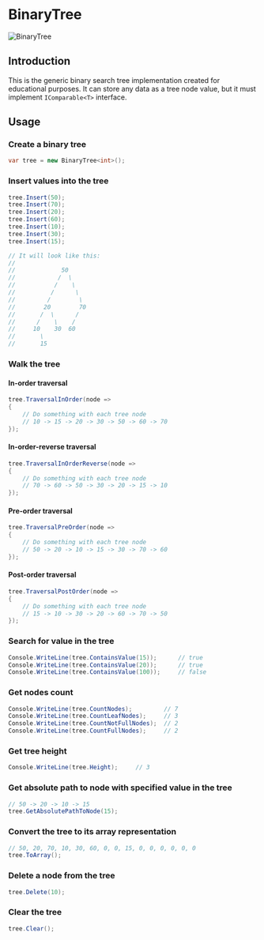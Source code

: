 # BinaryTree

![BinaryTree](https://github.com/pkirilin/BinaryTree/workflows/BinaryTree/badge.svg?branch=master)

## Introduction

This is the generic binary search tree implementation created for educational purposes.
It can store any data as a tree node value, but it must implement `IComparable<T>` interface.

## Usage

### Create a binary tree

```csharp
var tree = new BinaryTree<int>();
```

### Insert values into the tree

```csharp
tree.Insert(50);
tree.Insert(70);
tree.Insert(20);
tree.Insert(60);
tree.Insert(10);
tree.Insert(30);
tree.Insert(15);

// It will look like this:
//
//             50
//            /  \
//           /    \
//          /      \
//         /        \
//        20        70
//       /  \      /
//      /    \    /
//     10    30  60
//       \
//       15
```

### Walk the tree

#### In-order traversal

```csharp
tree.TraversalInOrder(node =>
{
    // Do something with each tree node
    // 10 -> 15 -> 20 -> 30 -> 50 -> 60 -> 70
});
```

#### In-order-reverse traversal

```csharp
tree.TraversalInOrderReverse(node =>
{
    // Do something with each tree node
    // 70 -> 60 -> 50 -> 30 -> 20 -> 15 -> 10
});
```

#### Pre-order traversal

```csharp
tree.TraversalPreOrder(node =>
{
    // Do something with each tree node
    // 50 -> 20 -> 10 -> 15 -> 30 -> 70 -> 60
});
```

#### Post-order traversal

```csharp
tree.TraversalPostOrder(node =>
{
    // Do something with each tree node
    // 15 -> 10 -> 30 -> 20 -> 60 -> 70 -> 50
});
```

### Search for value in the tree

```csharp
Console.WriteLine(tree.ContainsValue(15));      // true
Console.WriteLine(tree.ContainsValue(20));      // true
Console.WriteLine(tree.ContainsValue(100));     // false
```

### Get nodes count

```csharp
Console.WriteLine(tree.CountNodes);         // 7
Console.WriteLine(tree.CountLeafNodes);     // 3
Console.WriteLine(tree.CountNotFullNodes);  // 2
Console.WriteLine(tree.CountFullNodes);     // 2
```

### Get tree height

```csharp
Console.WriteLine(tree.Height);     // 3
```

### Get absolute path to node with specified value in the tree

```csharp
// 50 -> 20 -> 10 -> 15
tree.GetAbsolutePathToNode(15);
```

### Convert the tree to its array representation

```csharp
// 50, 20, 70, 10, 30, 60, 0, 0, 15, 0, 0, 0, 0, 0, 0
tree.ToArray();
```

### Delete a node from the tree

```csharp
tree.Delete(10);
```

### Clear the tree

```csharp
tree.Clear();
```
